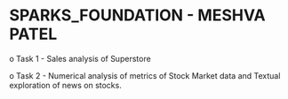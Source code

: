 # SPARKS_FOUNDATION - MESHVA PATEL

o Task 1 - Sales analysis of Superstore

o Task 2 - Numerical analysis of metrics of Stock Market data and Textual exploration of news on stocks.
